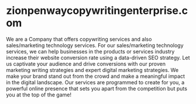 # zionpenwaycopywritingenterprise.com

We are a Company that offers copywriting services and also sales/marketing technology services. For our sales/marketing technology services, we can help businesses in the products or services industry increase their website conversion rate using a data-driven SEO strategy. 
Let us captivate your audience and drive conversions with our proven marketing writing strategies and expert digital marketing strategies. We make your brand stand out from the crowd and make a meaningful impact in the digital landscape. Our services are programmed to create for you, a powerful online presence that sets you apart from the competition but puts you at the top of the game!